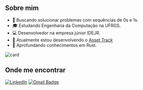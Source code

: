 ## Sobre mim

- 🧠 Buscando solucionar problemas com sequências de 0s e 1s.
- 🎓 Estudando Engenharia da Computação na UFRGS.
- 💻 Desenvolvedor na empresa júnior IDEJR.
- 🔭 Atualmente estou desenvolvendo o <a href="https://github.com/JuanMarceloT/Asset-Track">Asset Track</a>
- 🌱 Aprofundando conhecimentos em Rust.
  
![card](https://github-readme-stats.vercel.app/api/top-langs/?username=JuanMarceloT&theme=dark&hide_border=false&include_all_commits=true&count_private=true&layout=compact)

## Onde me encontrar

[![LinkedIn](https://img.shields.io/badge/LinkedIn-Juan%20Marcelo%20Trabaina-blue?style=flat&logo=linkedin&logoColor=white)](https://www.linkedin.com/in/juan-marcelo-trabaina-926b76216/)
[![Gmail Badge](https://img.shields.io/badge/juantrabaina@gmail.com-006bed?style=flat-square&logo=Gmail&logoColor=white&link=mailto:juantrabaina@gmail.com)](mailto:juantrabaina@gmail.com)
